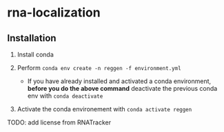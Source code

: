 # rna-localization



## Installation

1. Install conda

2. Perform `conda env create -n reggen -f environment.yml`
    - If you have already installed and activated a conda environment, **before you do the above command** deactivate the previous conda env with `conda deactivate`

3. Activate the conda environement with `conda activate reggen`



TODO: add license from RNATracker